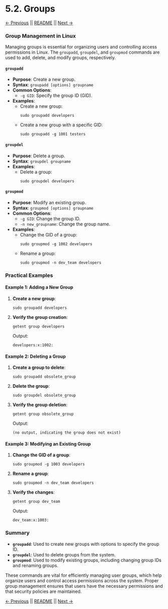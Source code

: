 # 5.2. Groups

[← Previous](./5.1-Users.md) || [README](../README.md) || [Next →](./5.3-Password-Management.md)

### Group Management in Linux

Managing groups is essential for organizing users and controlling access permissions in Linux. The `groupadd`, `groupdel`, and `groupmod` commands are used to add, delete, and modify groups, respectively.

#### `groupadd`

- **Purpose**: Create a new group.
- **Syntax**: `groupadd [options] groupname`
- **Common Options**:
  - `-g GID`: Specify the group ID (GID).
- **Examples**:
  - Create a new group:
    ```
    sudo groupadd developers
    ```
  - Create a new group with a specific GID:
    ```
    sudo groupadd -g 1001 testers
    ```

#### `groupdel`

- **Purpose**: Delete a group.
- **Syntax**: `groupdel groupname`
- **Examples**:
  - Delete a group:
    ```
    sudo groupdel developers
    ```

#### `groupmod`

- **Purpose**: Modify an existing group.
- **Syntax**: `groupmod [options] groupname`
- **Common Options**:
  - `-g GID`: Change the group ID.
  - `-n new_groupname`: Change the group name.
- **Examples**:
  - Change the GID of a group:
    ```
    sudo groupmod -g 1002 developers
    ```
  - Rename a group:
    ```
    sudo groupmod -n dev_team developers
    ```

### Practical Examples

#### Example 1: Adding a New Group

1. **Create a new group**:

   ```
   sudo groupadd developers
   ```

2. **Verify the group creation**:
   ```
   getent group developers
   ```
   Output:
   ```
   developers:x:1002:
   ```

#### Example 2: Deleting a Group

1. **Create a group to delete**:

   ```
   sudo groupadd obsolete_group
   ```

2. **Delete the group**:

   ```
   sudo groupdel obsolete_group
   ```

3. **Verify the group deletion**:
   ```
   getent group obsolete_group
   ```
   Output:
   ```
   (no output, indicating the group does not exist)
   ```

#### Example 3: Modifying an Existing Group

1. **Change the GID of a group**:

   ```
   sudo groupmod -g 1003 developers
   ```

2. **Rename a group**:

   ```
   sudo groupmod -n dev_team developers
   ```

3. **Verify the changes**:
   ```
   getent group dev_team
   ```
   Output:
   ```
   dev_team:x:1003:
   ```

### Summary

- **`groupadd`**: Used to create new groups with options to specify the group ID.
- **`groupdel`**: Used to delete groups from the system.
- **`groupmod`**: Used to modify existing groups, including changing group IDs and renaming groups.

These commands are vital for efficiently managing user groups, which help organize users and control access permissions across the system. Proper group management ensures that users have the necessary permissions and that security policies are maintained.

[← Previous](./5.1-Users.md) || [README](../README.md) || [Next →](./5.3-Password-Management.md)
